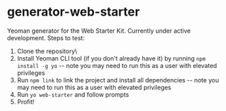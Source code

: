 generator-web-starter
=====================

Yeoman generator for the Web Starter Kit. Currently under active development. Steps to test:

1. Clone the repository\
2. Install Yeoman CLI tool (if you don't already have it) by running `npm install -g yo` -- note you may need to run this as a user with elevated privileges
3. Run ```npm link``` to link the project and install all dependencies -- note you may need to run this as a user with elevated privileges
4. Run ```yo web-starter``` and follow prompts
5. Profit!
